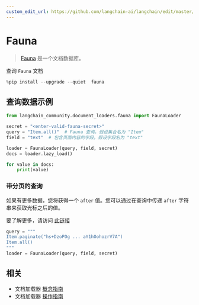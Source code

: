 ```yaml
---
custom_edit_url: https://github.com/langchain-ai/langchain/edit/master/docs/docs/integrations/document_loaders/fauna.ipynb
---
```


# Fauna

>[Fauna](https://fauna.com/) 是一个文档数据库。

查询 `Fauna` 文档


```python
%pip install --upgrade --quiet  fauna
```

## 查询数据示例


```python
from langchain_community.document_loaders.fauna import FaunaLoader

secret = "<enter-valid-fauna-secret>"
query = "Item.all()"  # Fauna 查询。假设集合名为 "Item"
field = "text"  # 包含页面内容的字段。假设字段名为 "text"

loader = FaunaLoader(query, field, secret)
docs = loader.lazy_load()

for value in docs:
    print(value)
```

### 带分页的查询
如果有更多数据，您将获得一个 `after` 值。您可以通过在查询中传递 `after` 字符串来获取光标之后的值。

要了解更多，请访问 [此链接](https://fqlx-beta--fauna-docs.netlify.app/fqlx/beta/reference/schema_entities/set/static-paginate)

```python
query = """
Item.paginate("hs+DzoPOg ... aY1hOohozrV7A")
Item.all()
"""
loader = FaunaLoader(query, field, secret)
```

## 相关

- 文档加载器 [概念指南](/docs/concepts/#document-loaders)
- 文档加载器 [操作指南](/docs/how_to/#document-loaders)